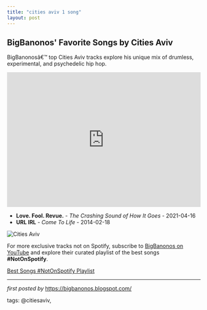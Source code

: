 ```yaml
---
title: "cities aviv 1 song"
layout: post
---
```

<h2>BigBanonos' Favorite Songs by Cities Aviv</h2> <!-- Search Description -->
<p>BigBanonosâ€™ top Cities Aviv tracks explore his unique mix of drumless, experimental, and psychedelic hip hop.</p> <!-- Spotify Playlist Embed -->
<iframe src="https://open.spotify.com/embed/playlist/1T4UEx9LE2Ae1H7QCn6id5?utm_source=generator" width="100%" height="352" frameBorder="0" allowfullscreen="" allow="autoplay; clipboard-write; encrypted-media; fullscreen; picture-in-picture" loading="lazy"></iframe> <!-- Song Listings -->
<ul> <li><strong>Love. Fool. Revue.</strong> - <em>The Crashing Sound of How It Goes</em> - 2021-04-16</li> <li><strong>URL IRL</strong> - <em>Come To Life</em> - 2014-02-18</li>
</ul> <!-- Image -->
<img src="https://lh3.googleusercontent.com/Lx7agnhqLe-1Y-Gp7Fu-1cy4aAtAtY1oNbHaEs1DllLW2N1SW-Umk8KbssONCUi645cZZ5RdrWYoSg=w544-h544-p-l90-rj" alt="Cities Aviv">


<!--Subscribe and Playlist Links-->
<div>
    <p>For more exclusive tracks not on Spotify, subscribe to <a href="https://www.youtube.com/@BigBanonos" target="_blank">BigBanonos on YouTube</a> and explore their curated playlist of the best songs <strong>#NotOnSpotify</strong>.</p>
    <p><a href="https://www.youtube.com/playlist?list=PLtuNtuTatqI0kFahUCbtbfenC_ET5O_tr" target="_blank">Best Songs #NotOnSpotify Playlist<br /></a></p></div>

<hr />

<p><em>first posted by</em> <a href="https://bigbanonos.blogspot.com/" rel="noopener" target="_new">https://bigbanonos.blogspot.com/</a></p>

<p>tags: @citiesaviv,</p>
